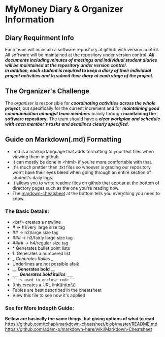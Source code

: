 # MyMoney Diary & Organizer Information

## Diary Requirment Info

Each team will maintain a software repository at github with version control. All software
will be maintained at the repository under version control. ___All documents including
minutes of meetings and individual student diaries will be maintained at the repository
under version control.<br/>
In addition, each student is required to keep a diary of their individual project activities
and to submit their diary at each stage of the project.___

## The Organizer's Challenge
The _organiser_ is responsible for ___coordinating activities across the whole project___, but specifically
for the current increment and for ___maintaining good communication amongst
team members___ mainly through __maintaining the software repository__. The team
should have a ___clear workplan and schedule with each member’s tasks and deadlines
clearly specified___.

## Guide on Markdown(.md) Formatting

* .md is a markup language that adds formatting to your text files when viewing them in github. 
* It can mostly be done in \<html> if you're more comfortable with that.
* It's much prettier than .txt files so whoever is grading our repository won't have their eyes bleed when going through an entire section of student's daily logs.
* It allows you to write readme files on github that appear at the bottom of directory pages such as the one you're reading now.
* The <a href = "https://github.com/tchapi/markdown-cheatsheet/blob/master/README.md">mardown-cheatsheet</a> at the bottom tells you everything you need to know.

### The Basic Details:
* \<br/> creates a newline
* \# ->  h1/very large size tag
* \## -> h2/large size tag
* \### -> h3/fairly large size tag
* \#### -> h4/regular size tag
* \* Generates bullet point lists
* 1\. Generates a numbered list
* _ _Generates Italics_ _
* Underlines are not possible afaik
* __ __Generates bold__ __
* \___ ___Generates bold italics___ ___
* \``` ```is used to enclose code``` \```
* \[this creates a URL link](http:\\\\)
* Tables are best described in the cheatsheet
* View this file to see how it's applied

### See for More Indepth Guide:
__Bellow are basically the same things, but giving options of what to read__<br/>
https://github.com/tchapi/markdown-cheatsheet/blob/master/README.md<br/>
https://github.com/adam-p/markdown-here/wiki/Markdown-Cheatsheet<br/>
